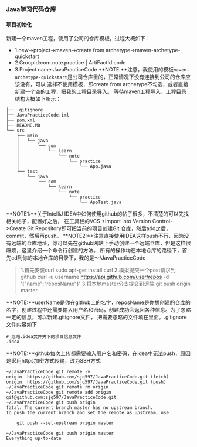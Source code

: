 ### Java学习代码仓库

#### 项目初始化
新建一个maven工程，使用了公司的仓库模板，过程大概如下：
* 1.new->project->maven->create from archetype->maven-archetype-quickstart
* 2.GroupId:com.note.practice | ArtiFactId:code
* 3.Project name:JavaPracticeCode
**NOTE:**注意，我使用的模板`maven-archetype-quickstart`是公司仓库里的，正常情况下没有连接到公司的仓库应该没有，可以
选择不使用模板，即create from archetype不勾选，或者直接新建一个空的工程，把我的工程目录导入。
等待maven工程导入，工程目录结构大概如下所示：
```
├── .gitignore
├── JavaPracticeCode.iml
├── pom.xml
├── README.MD
└── src
    ├── main
    │   └── java
    │       └── com
    │           └── learn
    │               └── note
    │                   └── practice
    │                       └── App.java
    └── test
        └── java
            └── com
                └── learn
                    └── note
                        └── practice
                            └── AppTest.java

```
**NOTE1:**关于IntelliJ IDEA中如何使用github的帖子很多，不清楚的可以先找相关帖子，配置好之后，
在工具栏的VCS->Import into Version Control->Create Git Repository即可把当前的项目创建Git
仓库，然后add之后，commit，然后再push。
**NOTE2:**注意直接使用IDEA这样push不行，因为没有远端的仓库地址，你可以先在github网站上手动创建一个远端仓库，但是这样很麻烦，这里介绍一个命令行创建的方法。
所有的操作均在本地仓库的路径下，首先cd到你的本地仓库的目录下，我的是～/JavaPracticeCode
> 1.首先安装curl
>  sudo apt-get install curl
> 2.模拟提交一个post请求到github
> curl -u username https://api.github.com/user/repos -d '{"name":"reposName"}'
> 3.将本地master分支提交到远端
> git push origin master

**NOTE:**userName是你在github上的名字，reposName是你想创建的仓库的名字，创建过程中还需要输入用户名和密码，创建成功会返回各种信息。为了忽略一定的信息，可以新建.gitignore文件，
把需要忽略的文件填在里面。.gitignore文件内容如下
```
# 忽略.idea文件夹下的项目信息文件
.idea
```
**NOTE:**github每次上传都需要输入用户名和密码，在idea中无法push，原因是采用https加密方式传输，改为SSH方式
```shell
~/JavaPracticeCode git remote -v
origin	https://github.com/sjq597/JavaPracticeCode.git (fetch)
origin	https://github.com/sjq597/JavaPracticeCode.git (push)
~/JavaPracticeCode git remote rm origin
~/JavaPracticeCode git remote add origin git@github.com:sjq597/JavaPracticeCode.git
~/JavaPracticeCode git push origin
fatal: The current branch master has no upstream branch.
To push the current branch and set the remote as upstream, use

    git push --set-upstream origin master

~/JavaPracticeCode git push origin master
Everything up-to-date
```
